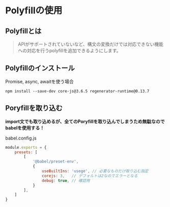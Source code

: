 # Polyfillの使用

## Polyfillとは

> APIがサポートされていないなど、構文の変換だけでは対応できない機能への対応を行うpolyfillを追加できるようにします。

## Polyfillのインストール

Promise, async, awaitを使う場合

```shell
npm install --save-dev core-js@3.6.5 regenerator-runtime@0.13.7
```

## Poryfillを取り込む

**import文でも取り込めるが、全てのPoryfillを取り込んでしまうため無駄なのでbabelを使用する！**

babel.config.js

```js
module.exports = {
    presets: [
        [
            '@babel/preset-env',
            {
                useBuiltIns: 'usege', // 必要なものだけ取り込む指定
                corejs: 3,   // デフォルトは2なのでエラーとなる
                debug: true, // 確認用
            }
        ],
    ]
}
```

